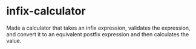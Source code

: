 # infix-calculator
Made a calculator that takes an infix expression, validates the expression, and convert it to an equivalent postfix expression and then calculates the value.
